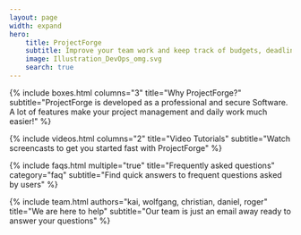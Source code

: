 ```yaml
---
layout: page
width: expand
hero:
    title: ProjectForge
    subtitle: Improve your team work and keep track of budgets, deadlines, human resources and your financial management.
    image: Illustration_DevOps_omg.svg
    search: true
---
```


{% include boxes.html columns="3" title="Why ProjectForge?" subtitle="ProjectForge is developed as a professional and secure Software. A lot of features make your project management and daily work much easier!" %}

<!-- {% include featured.html tag="featured" title="Popular Articles" subtitle="Selected featured articles to get you started fast in Jekyll" %} -->

{% include videos.html columns="2" title="Video Tutorials" subtitle="Watch screencasts to get you started fast with ProjectForge" %}

{% include faqs.html multiple="true" title="Frequently asked questions" category="faq" subtitle="Find quick answers to frequent questions asked by users" %}

{% include team.html authors="kai, wolfgang, christian, daniel, roger" title="We are here to help" subtitle="Our team is just an email away ready to answer your questions" %}

<!-- {% include cta.html title="Didn't find an answer?" button_text="Contact Us" button_url="/contact/" subtitle="Get in touch with us for details on installation and and quick setup" %} -->

